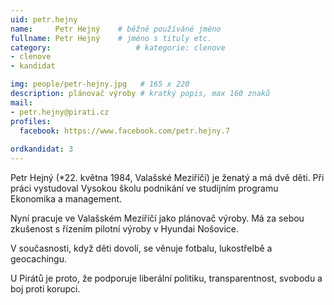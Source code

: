 ```yaml
---
uid: petr.hejny
name:     Petr Hejný  	# běžně používáné jméno
fullname: Petr Hejný  	# jméno s tituly etc.
category:                   # kategorie: clenove
- clenove
- kandidat

img: people/petr-hejny.jpg   # 165 x 220
description: plánovač výroby # kratký popis, max 160 znaků
mail:
- petr.hejny@pirati.cz
profiles:
  facebook: https://www.facebook.com/petr.hejny.7
  
ordkandidat: 3
---
```


Petr Hejný (*22. května 1984, Valašské Meziříčí) je ženatý a má dvě děti. Při práci vystudoval Vysokou školu podnikání ve studijním programu Ekonomika a management.

Nyní pracuje ve Valašském Meziříčí jako plánovač výroby. Má za sebou zkušenost s řízením pilotní výroby v Hyundai Nošovice.

V současnosti, když děti dovolí, se věnuje fotbalu, lukostřelbě a geocachingu.

U Pirátů je proto, že podporuje liberální politiku, transparentnost, svobodu a boj proti korupci.
